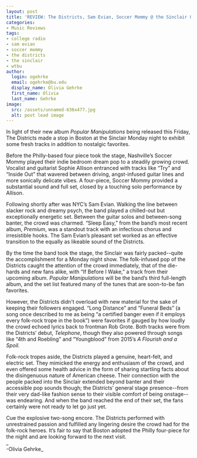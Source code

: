```yaml
---
layout: post
title: 'REVIEW: The Districts, Sam Evian, Soccer Mommy @ the Sinclair 08/07'
categories:
- Music Reviews
tags:
- college radio
- sam evian
- soccer mommy
- the districts
- the sinclair
- wtbu
author:
  login: ogehrke
  email: ogehrke@bu.edu
  display_name: Olivia Gehrke
  first_name: Olivia
  last_name: Gehrke
image:
  src: /assets/unnamed-636x477.jpg
  alt: post lead image
---
```


In light of their new album _Popular Manipulations_ being released this Friday, The Districts made a stop in Boston at the Sinclair Monday night to exhibit some fresh tracks in addition to nostalgic favorites.

Before the Philly-based four piece took the stage, Nashville’s Soccer Mommy played their indie bedroom dream pop to a steadily growing crowd. Vocalist and guitarist Sophie Allison entranced with tracks like “Try” and “Inside Out” that wavered between driving, angst-infused guitar lines and more sonically delicate vibes. A four-piece, Soccer Mommy provided a substantial sound and full set, closed by a touching solo performance by Allison.

Following shortly after was NYC’s Sam Evian. Walking the line between slacker rock and dreamy psych, the band played a chilled-out but exceptionally energetic set. Between the guitar solos and between-song banter, the crowd was charmed. “Sleep Easy,” from the band’s most recent album, _Premium_, was a standout track with an infectious chorus and irresistible hooks. The Sam Evian’s pleasant set worked as an effective transition to the equally as likeable sound of the Districts.

By the time the band took the stage, the Sinclair was fairly packed--quite the accomplishment for a Monday night show. The folk-infused pop of the Districts caught the attention of the crowd immediately, that of the die-hards and new fans alike, with “If Before I Wake,” a track from their upcoming album. _Popular Manipulations_ will be the band’s third full-length album, and the set list featured many of the tunes that are soon-to-be fan favorites.

However, the Districts didn’t overload with new material for the sake of keeping their followers engaged. “Long Distance” and “Funeral Beds” (a song once described to me as being “a certified banger even if it employs every folk-rock trope in the book”) were favorites if gauged by how loudly the crowd echoed lyrics back to frontman Rob Grote. Both tracks were from the Districts’ debut, _Telephone_, though they also powered through songs like “4th and Roebling” and “Youngblood” from 2015’s _A Flourish and a Spoil._

Folk-rock tropes aside, the Districts played a genuine, heart-felt, and electric set. They mimicked the energy and enthusiasm of the crowd, and even offered some health advice in the form of sharing startling facts about the disingenuous nature of American cheese. Their connection with the people packed into the Sinclair extended beyond banter and their accessible pop sounds though; the Districts’ general stage presence--from their very dad-like fashion sense to their visible comfort of being onstage--was endearing. And when the band reached the end of their set, the fans certainly were not ready to let go just yet.

Cue the explosive two-song encore. The Districts performed with unrestrained passion and fulfilled any lingering desire the crowd had for the folk-rock heroes. It’s fair to say that Boston adopted the Philly four-piece for the night and are looking forward to the next visit.  
_  
\-Olivia Gehrke_